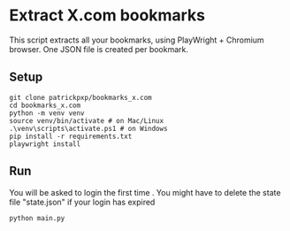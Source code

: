 # Extract X.com bookmarks

This script extracts all your bookmarks, using PlayWright +  Chromium browser.
One JSON file is created per bookmark.

## Setup

```
git clone patrickpxp/bookmarks_x.com
cd bookmarks_x.com
python -m venv venv
source venv/bin/activate # on Mac/Linux
.\venv\scripts\activate.ps1 # on Windows
pip install -r requirements.txt
playwright install
```

## Run

You will be asked to login the first time . You might have to delete the state file "state.json" if your login has expired

```
python main.py
```

